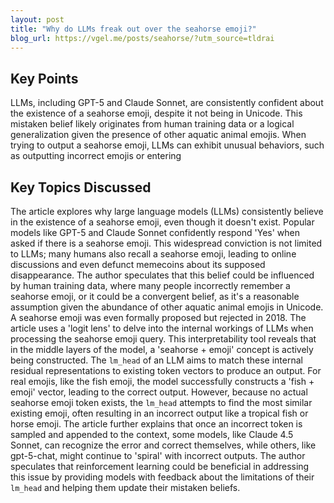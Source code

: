```yaml
---
layout: post 
title: "Why do LLMs freak out over the seahorse emoji?"
blog_url: https://vgel.me/posts/seahorse/?utm_source=tldrai 
---
```




## Key Points

LLMs, including GPT-5 and Claude Sonnet, are consistently confident about the existence of a seahorse emoji, despite it not being in Unicode.
This mistaken belief likely originates from human training data or a logical generalization given the presence of other aquatic animal emojis.
When trying to output a seahorse emoji, LLMs can exhibit unusual behaviors, such as outputting incorrect emojis or entering 

## Key Topics Discussed

The article explores why large language models (LLMs) consistently believe in the existence of a seahorse emoji, even though it doesn't exist. Popular models like GPT-5 and Claude Sonnet confidently respond 'Yes' when asked if there is a seahorse emoji. This widespread conviction is not limited to LLMs; many humans also recall a seahorse emoji, leading to online discussions and even defunct memecoins about its supposed disappearance. The author speculates that this belief could be influenced by human training data, where many people incorrectly remember a seahorse emoji, or it could be a convergent belief, as it's a reasonable assumption given the abundance of other aquatic animal emojis in Unicode. A seahorse emoji was even formally proposed but rejected in 2018. The article uses a 'logit lens' to delve into the internal workings of LLMs when processing the seahorse emoji query. This interpretability tool reveals that in the middle layers of the model, a 'seahorse + emoji' concept is actively being constructed. The `lm_head` of an LLM aims to match these internal residual representations to existing token vectors to produce an output. For real emojis, like the fish emoji, the model successfully constructs a 'fish + emoji' vector, leading to the correct output. However, because no actual seahorse emoji token exists, the `lm_head` attempts to find the most similar existing emoji, often resulting in an incorrect output like a tropical fish or horse emoji. The article further explains that once an incorrect token is sampled and appended to the context, some models, like Claude 4.5 Sonnet, can recognize the error and correct themselves, while others, like gpt-5-chat, might continue to 'spiral' with incorrect outputs. The author speculates that reinforcement learning could be beneficial in addressing this issue by providing models with feedback about the limitations of their `lm_head` and helping them update their mistaken beliefs.

